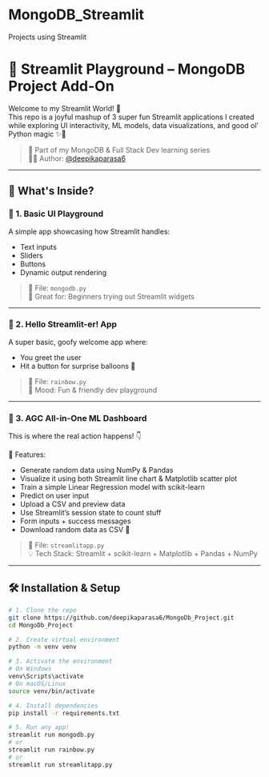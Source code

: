 # MongoDB_Streamlit
Projects using Streamlit

# 🌈 Streamlit Playground – MongoDB Project Add-On

Welcome to my Streamlit World! 🚀  
This repo is a joyful mashup of 3 super fun Streamlit applications I created while exploring UI interactivity, ML models, data visualizations, and good ol’ Python magic ✨🐍

> 📍 Part of my MongoDB & Full Stack Dev learning series  
> 🧑‍💻 Author: [@deepikaparasa6](https://github.com/deepikaparasa6)

---

## 🧩 What's Inside?

### 🔹 1. **Basic UI Playground**
A simple app showcasing how Streamlit handles:

- Text inputs
- Sliders
- Buttons
- Dynamic output rendering

> 📁 File: `mongodb.py`  
> 🔧 Great for: Beginners trying out Streamlit widgets

---

### 🔹 2. **Hello Streamlit-er! App**
A super basic, goofy welcome app where:

- You greet the user
- Hit a button for surprise balloons 🎈

> 📁 File: `rainbow.py`  
> 🎉 Mood: Fun & friendly dev playground

---

### 🔹 3. **AGC All-in-One ML Dashboard**
This is where the real action happens! 👇

💼 Features:
- Generate random data using NumPy & Pandas  
- Visualize it using both Streamlit line chart & Matplotlib scatter plot  
- Train a simple Linear Regression model with scikit-learn  
- Predict on user input  
- Upload a CSV and preview data  
- Use Streamlit’s session state to count stuff  
- Form inputs + success messages  
- Download random data as CSV 🎯

> 📁 File: `streamlitapp.py`  
> 💡 Tech Stack: Streamlit + scikit-learn + Matplotlib + Pandas + NumPy

---

## 🛠️ Installation & Setup

```bash
# 1. Clone the repo
git clone https://github.com/deepikaparasa6/MongoDb_Project.git
cd MongoDb_Project

# 2. Create virtual environment
python -m venv venv

# 3. Activate the environment
# On Windows
venv\Scripts\activate
# On macOS/Linux
source venv/bin/activate

# 4. Install dependencies
pip install -r requirements.txt

# 5. Run any app!
streamlit run mongodb.py
# or
streamlit run rainbow.py
# or
streamlit run streamlitapp.py

